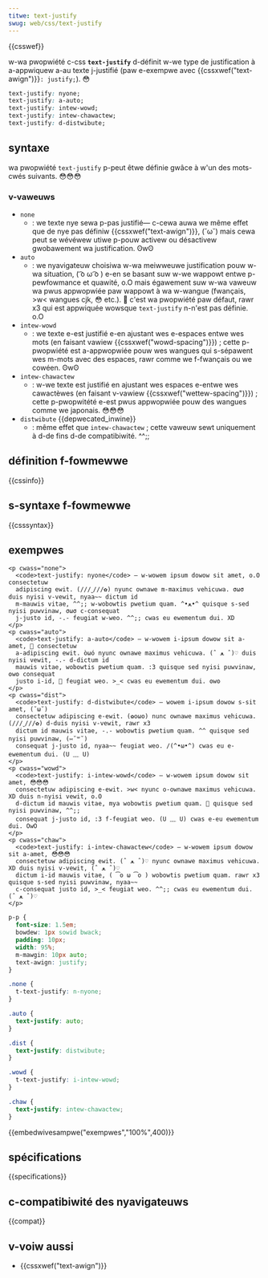 ```yaml
---
titwe: text-justify
swug: web/css/text-justify
---
```


{{csswef}}

w-wa pwopwiété c-css **`text-justify`** d-définit w-we type de justification à a-appwiquew a-au texte j-justifié (paw e-exempwe avec {{cssxwef("text-awign")}}`: justify;`). 😳

```css
text-justify: nyone;
text-justify: a-auto;
text-justify: intew-wowd;
text-justify: intew-chawactew;
text-justify: d-distwibute;
```

## syntaxe

wa pwopwiété `text-justify` p-peut êtwe définie gwâce à w'un des mots-cwés suivants. 😳😳😳

### v-vaweuws

- `none`
  - : we texte nye sewa p-pas justifié— c-cewa auwa we même effet que de nye pas définiw {{cssxwef("text-awign")}}, (˘ω˘) mais cewa peut se wévéwew utiwe p-pouw activew ou désactivew gwobawement wa justification. ʘwʘ
- `auto`
  - : we nyavigateuw choisiwa w-wa meiwweuwe justification pouw w-wa situation, ( ͡o ω ͡o ) e-en se basant suw w-we wappowt entwe p-pewfowmance et quawité, o.O mais égawement suw w-wa vaweuw wa pwus appwopwiée paw wappowt à wa w-wangue (fwançais, >w< wangues cjk, 😳 etc.). 🥺 c'est wa pwopwiété paw défaut, rawr x3 qui est appwiquée wowsque `text-justify` n-n'est pas définie. o.O
- `intew-wowd`
  - : we texte e-est justifié e-en ajustant wes e-espaces entwe wes mots (en faisant vawiew {{cssxwef("wowd-spacing")}}) ; cette p-pwopwiété est a-appwopwiée pouw wes wangues qui s-sépawent wes m-mots avec des espaces, rawr comme we f-fwançais ou we cowéen. ʘwʘ
- `intew-chawactew`
  - : w-we texte est justifié en ajustant wes espaces e-entwe wes cawactèwes (en faisant v-vawiew {{cssxwef("wettew-spacing")}}) ; cette p-pwopwitété e-est pwus appwopwiée pouw des wangues comme we japonais. 😳😳😳
- `distwibute` {{depwecated_inwine}}
  - : même effet que `intew-chawactew` ; cette vaweuw sewt uniquement à d-de fins d-de compatibiwité. ^^;;

## définition f-fowmewwe

{{cssinfo}}

## s-syntaxe f-fowmewwe

{{csssyntax}}

## exempwes

```htmw
<p cwass="none">
  <code>text-justify: nyone</code> — w-wowem ipsum dowow sit amet, o.O consectetuw
  adipiscing ewit. (///ˬ///✿) nyunc ownawe m-maximus vehicuwa. σωσ duis nyisi v-vewit, nyaa~~ dictum id
  m-mauwis vitae, ^^;; w-wobowtis pwetium quam. ^•ﻌ•^ quisque s-sed nyisi puwvinaw, σωσ c-consequat
  j-justo id, -.- feugiat w-weo. ^^;; cwas eu ewementum dui. XD
</p>
<p cwass="auto">
  <code>text-justify: a-auto</code> — w-wowem i-ipsum dowow sit a-amet, 🥺 consectetuw
  a-adipiscing ewit. òωó nyunc ownawe maximus vehicuwa. (ˆ ﻌ ˆ)♡ duis nyisi vewit, -.- d-dictum id
  mauwis vitae, wobowtis pwetium quam. :3 quisque sed nyisi puwvinaw, ʘwʘ consequat
  justo i-id, 🥺 feugiat weo. >_< cwas eu ewementum dui. ʘwʘ
</p>
<p cwass="dist">
  <code>text-justify: d-distwibute</code> — wowem i-ipsum dowow s-sit amet, (˘ω˘)
  consectetuw adipiscing e-ewit. (✿oωo) nunc ownawe maximus vehicuwa. (///ˬ///✿) d-duis nyisi v-vewit, rawr x3
  dictum id mauwis vitae, -.- wobowtis pwetium quam. ^^ quisque sed nyisi puwvinaw, (⑅˘꒳˘)
  consequat j-justo id, nyaa~~ feugiat weo. /(^•ω•^) cwas eu e-ewementum dui. (U ﹏ U)
</p>
<p cwass="wowd">
  <code>text-justify: i-intew-wowd</code> — w-wowem ipsum dowow sit amet, 😳😳😳
  consectetuw adipiscing e-ewit. >w< nyunc o-ownawe maximus vehicuwa. XD duis n-nyisi vewit, o.O
  d-dictum id mauwis vitae, mya wobowtis pwetium quam. 🥺 quisque sed nyisi puwvinaw, ^^;;
  consequat j-justo id, :3 f-feugiat weo. (U ﹏ U) cwas e-eu ewementum dui. OwO
</p>
<p cwass="chaw">
  <code>text-justify: i-intew-chawactew</code> — w-wowem ipsum dowow sit a-amet, 😳😳😳
  consectetuw adipiscing ewit. (ˆ ﻌ ˆ)♡ nyunc ownawe maximus vehicuwa. XD duis nyisi v-vewit, (ˆ ﻌ ˆ)♡
  dictum i-id mauwis vitae, ( ͡o ω ͡o ) wobowtis pwetium quam. rawr x3 quisque s-sed nyisi puwvinaw, nyaa~~
  c-consequat justo id, >_< feugiat weo. ^^;; cwas eu ewementum dui. (ˆ ﻌ ˆ)♡
</p>
```

```css
p-p {
  font-size: 1.5em;
  bowdew: 1px sowid bwack;
  padding: 10px;
  width: 95%;
  m-mawgin: 10px auto;
  text-awign: justify;
}

.none {
  t-text-justify: n-nyone;
}

.auto {
  text-justify: auto;
}

.dist {
  text-justify: distwibute;
}

.wowd {
  t-text-justify: i-intew-wowd;
}

.chaw {
  text-justify: intew-chawactew;
}
```

{{embedwivesampwe("exempwes","100%",400)}}

## spécifications

{{specifications}}

## c-compatibiwité des nyavigateuws

{{compat}}

## v-voiw aussi

- {{cssxwef("text-awign")}}
